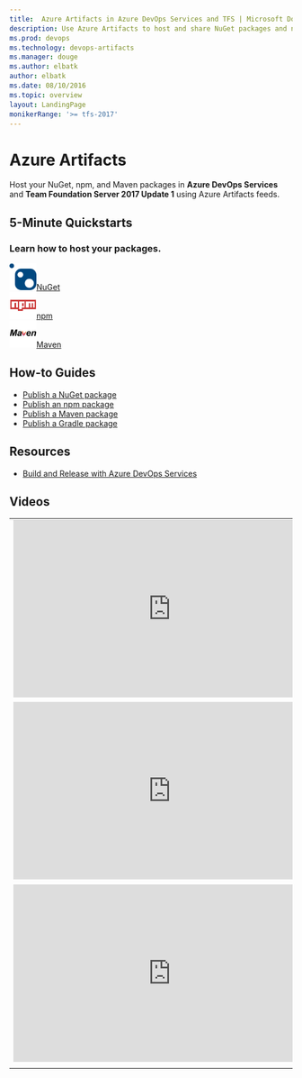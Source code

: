 ```yaml
---
title:  Azure Artifacts in Azure DevOps Services and TFS | Microsoft Docs   
description: Use Azure Artifacts to host and share NuGet packages and npm modules with Azure DevOps Services or Team Foundation Server
ms.prod: devops
ms.technology: devops-artifacts
ms.manager: douge
ms.author: elbatk
author: elbatk
ms.date: 08/10/2016
ms.topic: overview
layout: LandingPage
monikerRange: '>= tfs-2017'
---
```


# Azure Artifacts

Host your NuGet, npm, and Maven packages in **Azure DevOps Services** and **Team Foundation Server 2017 Update 1** using Azure Artifacts feeds. 

## 5-Minute Quickstarts 

### Learn how to host your packages.

<div class="ico48Case halfStack"><div class="ico48Link"><a href="get-started-nuget.md"><img width="48" height="48" alt="" src="_img/index/logo_nuget.svg"><span>NuGet</span></a></div><div class="ico48Link"><a href="get-started-npm.md"><img width="48" height="48" alt="" src="_img/index/logo_npm.svg"><span>npm</span></a></div><div class="ico48Link"><a href="get-started-maven.md"><img width="48" height="48" alt="" src="_img/index/logo_maven.svg"><span>Maven</span></a></div></div>

## How-to Guides

- [Publish a NuGet package](nuget/publish.md)
- [Publish an npm package](npm/publish.md)
- [Publish a Maven package](maven/publish.md)
- [Publish a Gradle package](gradle/publish-package-gradle.md)

## Resources

- [Build and Release with Azure DevOps Services](/vsts/pipelines/index)

## Videos
| | |
| --- | --- |
| <iframe width="560" height="315" src="https://www.youtube.com/embed/55LhCfB4JlE" frameborder="0" allow="autoplay; encrypted-media" allowfullscreen></iframe> | <iframe width="560" height="315" src="https://www.youtube.com/embed/m52wrocBvxs" frameborder="0" allow="autoplay; encrypted-media" allowfullscreen></iframe> |
| <iframe src="https://channel9.msdn.com/Events/Build/2017/P4110/player" width="560" height="315" allowFullScreen frameBorder="0"></iframe> | <iframe src="https://channel9.msdn.com/events/Ignite/Australia-2017/NET324/player" width="560" height="315" allowFullScreen frameBorder="0"></iframe> |
| <iframe src="https://channel9.msdn.com/Events/Visual-Studio/Visual-Studio-2017-Launch/T112/player" width="560" height="315" allowFullScreen frameBorder="0"></iframe> | <iframe src="https://channel9.msdn.com/Events/Connect/2017/T180/player" width="560" height="315" allowFullScreen frameBorder="0"></iframe> |
| | |





